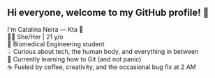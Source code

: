 ## Hi everyone, welcome to my GitHub profile! 👋

I'm Catalina Neira — Kta 🐾   
👩‍🎓 She/Her | 21 y/o  
🔬 Biomedical Engineering student  
💡 Curious about tech, the human body, and everything in between  
🐛 Currently learning how to Git (and not panic)  
☕ Fueled by coffee, creativity, and the occasional bug fix at 2 AM  

<!--
**Ktawis/Ktawis** is a ✨ _special_ ✨ repository because its `README.md` (this file) appears on your GitHub profile.

Here are some ideas to get you started:

- 🔭 I’m currently working on ...
- 🌱 I’m currently learning ...
- 👯 I’m looking to collaborate on ...
- 🤔 I’m looking for help with ...
- 💬 Ask me about ...
- 📫 How to reach me: ...
- 😄 Pronouns: ...
- ⚡ Fun fact: ...
-->
